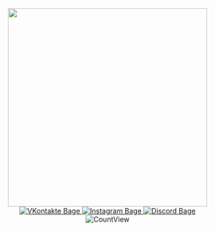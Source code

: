 <div id="header" align="center">
<img src= "https://media.giphy.com/media/XD9o33QG9BoMis7iM4/giphy.gif" width="400">
<div>
<div id = "bages">
<a href="https://vk.com/omnymnym9">
  <img src = "https://img.shields.io/badge/Vkontakte-blue?logo=Vkontakte&logoColor=white&style=for-the-badge" alt="VKontakte Bage">
  </a>
<a href="https://www.instagram.com/_.rizhiy._">
  <img src = "https://img.shields.io/badge/Instagram-purple?logo=Instagram&logoColor=black&style=for-the-badge" alt="Instagram Bage">
  </a>
<a href="https://discord.com/users/485763748108173344/">
  <img src = "https://img.shields.io/badge/Discord-black?logo=Discord&logoColor=white&style=for-the-badge" alt="Discord Bage">
 </a>
 <div id = "bages">
  <img src="https://komarev.com/ghpvc/?username=alekseyProsk&style=flat-square&color=blue" alt="CountView">
    
  
 
 
